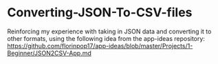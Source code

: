 # Converting-JSON-To-CSV-files
Reinforcing my experience with taking in JSON data and converting it to other formats, using the following idea from the app-ideas repository: https://github.com/florinpop17/app-ideas/blob/master/Projects/1-Beginner/JSON2CSV-App.md
